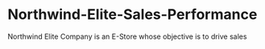 # Northwind-Elite-Sales-Performance
Northwind Elite Company is an E-Store whose objective is to drive sales
